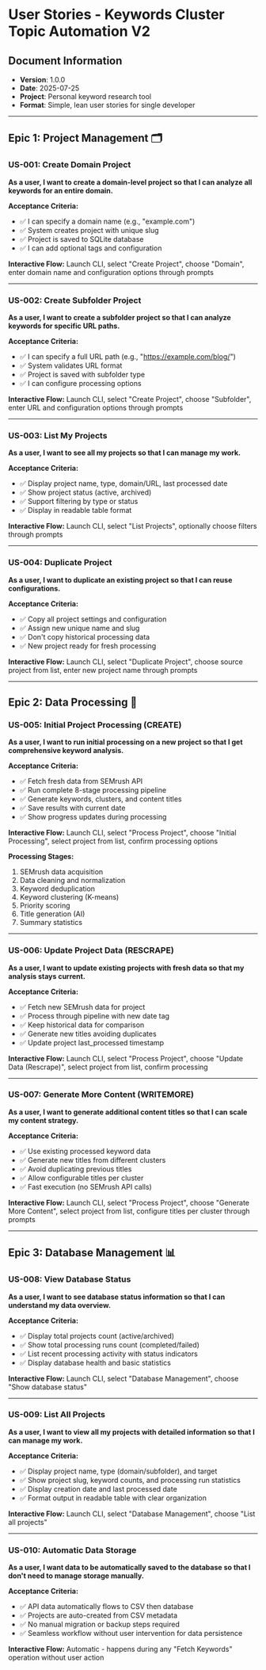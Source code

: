 # User Stories - Keywords Cluster Topic Automation V2

## Document Information
- **Version**: 1.0.0
- **Date**: 2025-07-25
- **Project**: Personal keyword research tool
- **Format**: Simple, lean user stories for single developer

---

## Epic 1: Project Management 🗂️

### US-001: Create Domain Project
**As a user, I want to create a domain-level project so that I can analyze all keywords for an entire domain.**

**Acceptance Criteria:**
- ✅ I can specify a domain name (e.g., "example.com")
- ✅ System creates project with unique slug
- ✅ Project is saved to SQLite database
- ✅ I can add optional tags and configuration

**Interactive Flow:** Launch CLI, select "Create Project", choose "Domain", enter domain name and configuration options through prompts

---

### US-002: Create Subfolder Project
**As a user, I want to create a subfolder project so that I can analyze keywords for specific URL paths.**

**Acceptance Criteria:**
- ✅ I can specify a full URL path (e.g., "https://example.com/blog/")
- ✅ System validates URL format
- ✅ Project is saved with subfolder type
- ✅ I can configure processing options

**Interactive Flow:** Launch CLI, select "Create Project", choose "Subfolder", enter URL and configuration options through prompts

---

### US-003: List My Projects
**As a user, I want to see all my projects so that I can manage my work.**

**Acceptance Criteria:**
- ✅ Display project name, type, domain/URL, last processed date
- ✅ Show project status (active, archived)
- ✅ Support filtering by type or status
- ✅ Display in readable table format

**Interactive Flow:** Launch CLI, select "List Projects", optionally choose filters through prompts

---

### US-004: Duplicate Project
**As a user, I want to duplicate an existing project so that I can reuse configurations.**

**Acceptance Criteria:**
- ✅ Copy all project settings and configuration
- ✅ Assign new unique name and slug
- ✅ Don't copy historical processing data
- ✅ New project ready for fresh processing

**Interactive Flow:** Launch CLI, select "Duplicate Project", choose source project from list, enter new project name through prompts

---

## Epic 2: Data Processing 🔄

### US-005: Initial Project Processing (CREATE)
**As a user, I want to run initial processing on a new project so that I get comprehensive keyword analysis.**

**Acceptance Criteria:**
- ✅ Fetch fresh data from SEMrush API
- ✅ Run complete 8-stage processing pipeline
- ✅ Generate keywords, clusters, and content titles
- ✅ Save results with current date
- ✅ Show progress updates during processing

**Interactive Flow:** Launch CLI, select "Process Project", choose "Initial Processing", select project from list, confirm processing options

**Processing Stages:**
1. SEMrush data acquisition
2. Data cleaning and normalization
3. Keyword deduplication
4. Keyword clustering (K-means)
5. Priority scoring
6. Title generation (AI)
7. Summary statistics

---

### US-006: Update Project Data (RESCRAPE)
**As a user, I want to update existing projects with fresh data so that my analysis stays current.**

**Acceptance Criteria:**
- ✅ Fetch new SEMrush data for project
- ✅ Process through pipeline with new date tag
- ✅ Keep historical data for comparison
- ✅ Generate new titles avoiding duplicates
- ✅ Update project last_processed timestamp

**Interactive Flow:** Launch CLI, select "Process Project", choose "Update Data (Rescrape)", select project from list, confirm processing

---

### US-007: Generate More Content (WRITEMORE)
**As a user, I want to generate additional content titles so that I can scale my content strategy.**

**Acceptance Criteria:**
- ✅ Use existing processed keyword data
- ✅ Generate new titles from different clusters
- ✅ Avoid duplicating previous titles
- ✅ Allow configurable titles per cluster
- ✅ Fast execution (no SEMrush API calls)

**Interactive Flow:** Launch CLI, select "Process Project", choose "Generate More Content", select project from list, configure titles per cluster through prompts

---

## Epic 3: Database Management 📊

### US-008: View Database Status
**As a user, I want to see database status information so that I can understand my data overview.**

**Acceptance Criteria:**
- ✅ Display total projects count (active/archived)
- ✅ Show total processing runs count (completed/failed)
- ✅ List recent processing activity with status indicators
- ✅ Display database health and basic statistics

**Interactive Flow:** Launch CLI, select "Database Management", choose "Show database status"

---

### US-009: List All Projects
**As a user, I want to view all my projects with detailed information so that I can manage my work.**

**Acceptance Criteria:**
- ✅ Display project name, type (domain/subfolder), and target
- ✅ Show project slug, keyword counts, and processing run statistics
- ✅ Display creation date and last processed date
- ✅ Format output in readable table with clear organization

**Interactive Flow:** Launch CLI, select "Database Management", choose "List all projects"

---

### US-010: Automatic Data Storage  
**As a user, I want data to be automatically saved to the database so that I don't need to manage storage manually.**

**Acceptance Criteria:**
- ✅ API data automatically flows to CSV then database
- ✅ Projects are auto-created from CSV metadata
- ✅ No manual migration or backup steps required
- ✅ Seamless workflow without user intervention for data persistence

**Interactive Flow:** Automatic - happens during any "Fetch Keywords" operation without user action

